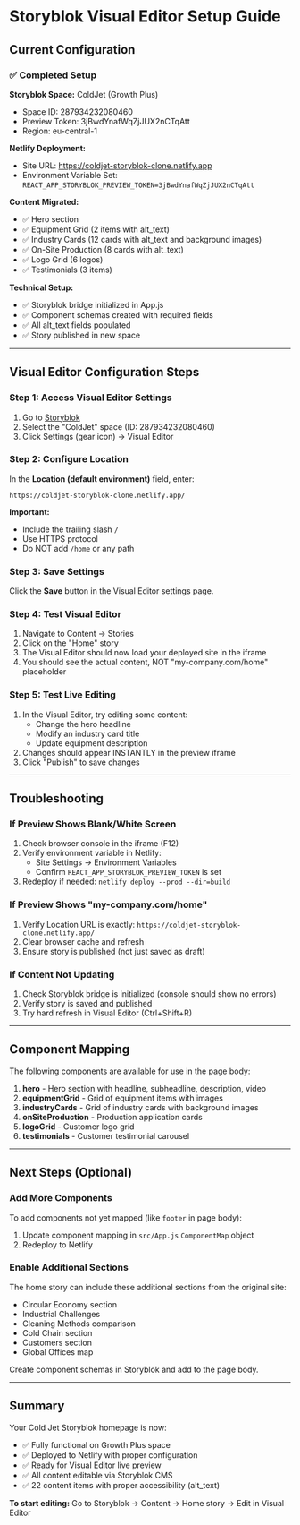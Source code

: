 # Storyblok Visual Editor Setup Guide

## Current Configuration

### ✅ Completed Setup

**Storyblok Space:** ColdJet (Growth Plus)
- Space ID: 287934232080460
- Preview Token: 3jBwdYnafWqZjJUX2nCTqAtt
- Region: eu-central-1

**Netlify Deployment:**
- Site URL: https://coldjet-storyblok-clone.netlify.app
- Environment Variable Set: `REACT_APP_STORYBLOK_PREVIEW_TOKEN=3jBwdYnafWqZjJUX2nCTqAtt`

**Content Migrated:**
- ✅ Hero section
- ✅ Equipment Grid (2 items with alt_text)
- ✅ Industry Cards (12 cards with alt_text and background images)
- ✅ On-Site Production (8 cards with alt_text)
- ✅ Logo Grid (6 logos)
- ✅ Testimonials (3 items)

**Technical Setup:**
- ✅ Storyblok bridge initialized in App.js
- ✅ Component schemas created with required fields
- ✅ All alt_text fields populated
- ✅ Story published in new space

---

## Visual Editor Configuration Steps

### Step 1: Access Visual Editor Settings

1. Go to [Storyblok](https://app.storyblok.com/)
2. Select the "ColdJet" space (ID: 287934232080460)
3. Click Settings (gear icon) → Visual Editor

### Step 2: Configure Location

In the **Location (default environment)** field, enter:
```
https://coldjet-storyblok-clone.netlify.app/
```

**Important:** 
- Include the trailing slash `/`
- Use HTTPS protocol
- Do NOT add `/home` or any path

### Step 3: Save Settings

Click the **Save** button in the Visual Editor settings page.

### Step 4: Test Visual Editor

1. Navigate to Content → Stories
2. Click on the "Home" story
3. The Visual Editor should now load your deployed site in the iframe
4. You should see the actual content, NOT "my-company.com/home" placeholder

### Step 5: Test Live Editing

1. In the Visual Editor, try editing some content:
   - Change the hero headline
   - Modify an industry card title
   - Update equipment description
2. Changes should appear INSTANTLY in the preview iframe
3. Click "Publish" to save changes

---

## Troubleshooting

### If Preview Shows Blank/White Screen

1. Check browser console in the iframe (F12)
2. Verify environment variable in Netlify:
   - Site Settings → Environment Variables
   - Confirm `REACT_APP_STORYBLOK_PREVIEW_TOKEN` is set
3. Redeploy if needed: `netlify deploy --prod --dir=build`

### If Preview Shows "my-company.com/home"

1. Verify Location URL is exactly: `https://coldjet-storyblok-clone.netlify.app/`
2. Clear browser cache and refresh
3. Ensure story is published (not just saved as draft)

### If Content Not Updating

1. Check Storyblok bridge is initialized (console should show no errors)
2. Verify story is saved and published
3. Try hard refresh in Visual Editor (Ctrl+Shift+R)

---

## Component Mapping

The following components are available for use in the page body:

1. **hero** - Hero section with headline, subheadline, description, video
2. **equipmentGrid** - Grid of equipment items with images
3. **industryCards** - Grid of industry cards with background images
4. **onSiteProduction** - Production application cards
5. **logoGrid** - Customer logo grid
6. **testimonials** - Customer testimonial carousel

---

## Next Steps (Optional)

### Add More Components

To add components not yet mapped (like `footer` in page body):
1. Update component mapping in `src/App.js` `ComponentMap` object
2. Redeploy to Netlify

### Enable Additional Sections

The home story can include these additional sections from the original site:
- Circular Economy section
- Industrial Challenges
- Cleaning Methods comparison
- Cold Chain section
- Customers section
- Global Offices map

Create component schemas in Storyblok and add to the page body.

---

## Summary

Your Cold Jet Storyblok homepage is now:
- ✅ Fully functional on Growth Plus space
- ✅ Deployed to Netlify with proper configuration
- ✅ Ready for Visual Editor live preview
- ✅ All content editable via Storyblok CMS
- ✅ 22 content items with proper accessibility (alt_text)

**To start editing:** Go to Storyblok → Content → Home story → Edit in Visual Editor